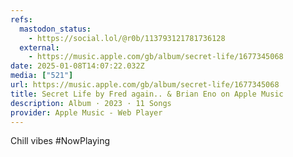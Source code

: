 ```yaml
---
refs:
  mastodon_status:
    - https://social.lol/@r0b/113793121781736128
  external:
    - https://music.apple.com/gb/album/secret-life/1677345068
date: 2025-01-08T14:07:22.032Z
media: ["521"]
url: https://music.apple.com/gb/album/secret-life/1677345068
title: Secret Life by Fred again.. & Brian Eno on Apple Music
description: Album · 2023 · 11 Songs
provider: Apple Music - Web Player
---
```


Chill vibes #NowPlaying
